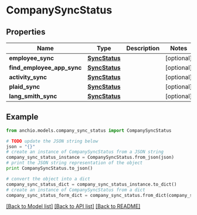 # CompanySyncStatus


## Properties

Name | Type | Description | Notes
------------ | ------------- | ------------- | -------------
**employee_sync** | [**SyncStatus**](SyncStatus.md) |  | [optional] 
**find_employee_app_sync** | [**SyncStatus**](SyncStatus.md) |  | [optional] 
**activity_sync** | [**SyncStatus**](SyncStatus.md) |  | [optional] 
**plaid_sync** | [**SyncStatus**](SyncStatus.md) |  | [optional] 
**lang_smith_sync** | [**SyncStatus**](SyncStatus.md) |  | [optional] 

## Example

```python
from anchio.models.company_sync_status import CompanySyncStatus

# TODO update the JSON string below
json = "{}"
# create an instance of CompanySyncStatus from a JSON string
company_sync_status_instance = CompanySyncStatus.from_json(json)
# print the JSON string representation of the object
print CompanySyncStatus.to_json()

# convert the object into a dict
company_sync_status_dict = company_sync_status_instance.to_dict()
# create an instance of CompanySyncStatus from a dict
company_sync_status_form_dict = company_sync_status.from_dict(company_sync_status_dict)
```
[[Back to Model list]](../README.md#documentation-for-models) [[Back to API list]](../README.md#documentation-for-api-endpoints) [[Back to README]](../README.md)


